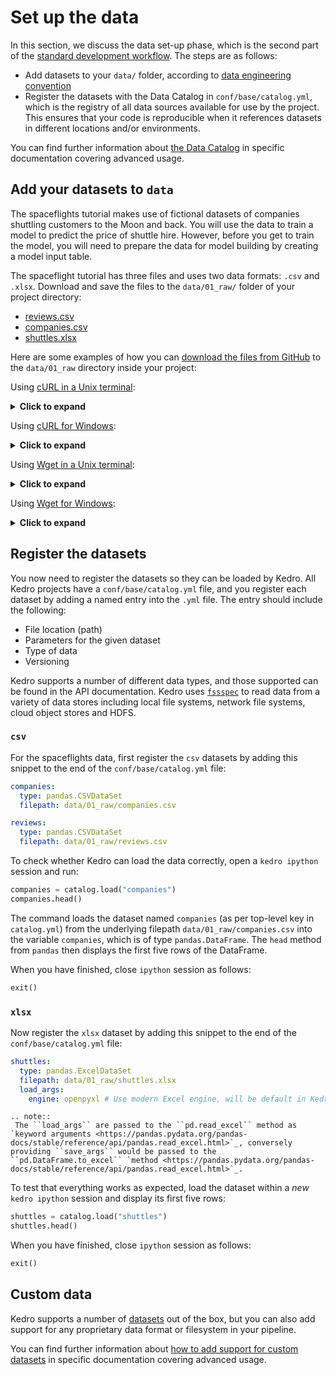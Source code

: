 # Set up the data

In this section, we discuss the data set-up phase, which is the second part of the [standard development workflow](./spaceflights_tutorial.md#kedro-project-development-workflow). The steps are as follows:

* Add datasets to your `data/` folder, according to [data engineering convention](../faq/faq.md#what-is-data-engineering-convention)
* Register the datasets with the Data Catalog in `conf/base/catalog.yml`, which is the registry of all data sources available for use by the project. This ensures that your code is reproducible when it references datasets in different locations and/or environments.

You can find further information about [the Data Catalog](../data/data_catalog.md) in specific documentation covering advanced usage.


## Add your datasets to `data`

The spaceflights tutorial makes use of fictional datasets of companies shuttling customers to the Moon and back. You will use the data to train a model to predict the price of shuttle hire. However, before you get to train the model, you will need to prepare the data for model building by creating a model input table.

The spaceflight tutorial has three files and uses two data formats: `.csv` and `.xlsx`. Download and save the files to the `data/01_raw/` folder of your project directory:

* [reviews.csv](https://kedro-org.github.io/kedro/reviews.csv)
* [companies.csv](https://kedro-org.github.io/kedro/companies.csv)
* [shuttles.xlsx](https://kedro-org.github.io/kedro/shuttles.xlsx)

Here are some examples of how you can [download the files from GitHub](https://www.quora.com/How-do-I-download-something-from-GitHub) to the `data/01_raw` directory inside your project:

Using [cURL in a Unix terminal](https://curl.se/download.html):

<details>
<summary><b>Click to expand</b></summary>

```bash
# reviews
curl -o data/01_raw/reviews.csv https://kedro-org.github.io/kedro/reviews.csv
# companies
curl -o data/01_raw/companies.csv https://kedro-org.github.io/kedro/companies.csv
# shuttles
curl -o data/01_raw/shuttles.xlsx https://kedro-org.github.io/kedro/shuttles.xlsx
```
</details>

Using [cURL for Windows](https://curl.se/windows/):

<details>
<summary><b>Click to expand</b></summary>

```bat
curl -o data\01_raw\reviews.csv https://kedro-org.github.io/kedro/reviews.csv
curl -o data\01_raw\companies.csv https://kedro-org.github.io/kedro/companies.csv
curl -o data\01_raw\shuttles.xlsx https://kedro-org.github.io/kedro/shuttles.xlsx
```
</details>

Using [Wget in a Unix terminal](https://www.gnu.org/software/wget/):

<details>
<summary><b>Click to expand</b></summary>

```bash
# reviews
wget -O data/01_raw/reviews.csv https://kedro-org.github.io/kedro/reviews.csv
# companies
wget -O data/01_raw/companies.csv https://kedro-org.github.io/kedro/companies.csv
# shuttles
wget -O data/01_raw/shuttles.xlsx https://kedro-org.github.io/kedro/shuttles.xlsx
```
</details>

Using [Wget for Windows](https://eternallybored.org/misc/wget/):

<details>
<summary><b>Click to expand</b></summary>

```bat
wget -O data\01_raw\reviews.csv https://kedro-org.github.io/kedro/reviews.csv
wget -O data\01_raw\companies.csv https://kedro-org.github.io/kedro/companies.csv
wget -O data\01_raw\shuttles.xlsx https://kedro-org.github.io/kedro/shuttles.xlsx
```
</details>

## Register the datasets

You now need to register the datasets so they can be loaded by Kedro. All Kedro projects have a `conf/base/catalog.yml` file, and you register each dataset by adding a named entry into the `.yml` file. The entry should include the following:

* File location (path)
* Parameters for the given dataset
* Type of data
* Versioning

Kedro supports a number of different data types, and those supported can be found in the API documentation. Kedro uses [`fssspec`](https://filesystem-spec.readthedocs.io/en/latest/) to read data from a variety of data stores including local file systems, network file systems, cloud object stores and HDFS.


### `csv`

For the spaceflights data, first register the `csv` datasets by adding this snippet to the end of the `conf/base/catalog.yml` file:

```yaml
companies:
  type: pandas.CSVDataSet
  filepath: data/01_raw/companies.csv

reviews:
  type: pandas.CSVDataSet
  filepath: data/01_raw/reviews.csv
```

To check whether Kedro can load the data correctly, open a `kedro ipython` session and run:

```python
companies = catalog.load("companies")
companies.head()
```

The command loads the dataset named `companies` (as per top-level key in `catalog.yml`) from the underlying filepath `data/01_raw/companies.csv` into the variable `companies`, which is of type `pandas.DataFrame`. The `head` method from `pandas` then displays the first five rows of the DataFrame.

When you have finished, close `ipython` session as follows:

```python
exit()
```

### `xlsx`

Now register the `xlsx` dataset by adding this snippet to the end of the `conf/base/catalog.yml` file:

```yaml
shuttles:
  type: pandas.ExcelDataSet
  filepath: data/01_raw/shuttles.xlsx
  load_args:
    engine: openpyxl # Use modern Excel engine, will be default in Kedro 0.18.0
```

```eval_rst
.. note::
 The ``load_args`` are passed to the ``pd.read_excel`` method as `keyword arguments <https://pandas.pydata.org/pandas-docs/stable/reference/api/pandas.read_excel.html>`_, conversely providing ``save_args`` would be passed to the ``pd.DataFrame.to_excel`` `method <https://pandas.pydata.org/pandas-docs/stable/reference/api/pandas.read_excel.html>`_.
```

To test that everything works as expected, load the dataset within a _new_ `kedro ipython` session and display its first five rows:

```python
shuttles = catalog.load("shuttles")
shuttles.head()
```
When you have finished, close `ipython` session as follows:

```python
exit()
```

## Custom data

Kedro supports a number of [datasets](/kedro.extras.datasets) out of the box, but you can also add support for any proprietary data format or filesystem in your pipeline.

You can find further information about [how to add support for custom datasets](../extend_kedro/custom_datasets.md) in specific documentation covering advanced usage.
